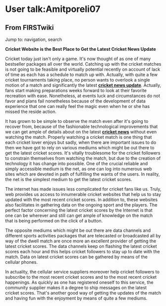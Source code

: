 # User talk:Amitporeli07

## From FIRSTwiki

Jump to: navigation, search

**Cricket Website is the Best Place to Get the Latest Cricket News Update**

Cricket today just isn't only a game. It's now thought of as one of many bestseller packages all over the world. Catching up with the cricket matches is not going to be feasible and virtually potential recently on account of lack of time as each has a schedule to match up with. Actually, with quite a few cricket tournaments taking place, no person wants to overlook a single motion of a match and significantly the latest [**cricket news update**](http://www.myt20cricket.com/ "http://www.myt20cricket.com/"). Actually, fans start making preparations weeks forward to look at their favorite recreation with ease. Nonetheless, at events luck and circumstances do not favor and plans fail nonetheless because of the development of data experience that one can really feel the magic even when he or she has missed the reside action.

It has grown to be simple to observe the match even after it's going to recover from, because of the fashionable technological improvements that we can get ample of details about on the latest [**cricket news**](http://www.falconarmy.com/mediawiki/index.php?title=User:Amitporeli "http://www.falconarmy.com/mediawiki/index.php?title=User:Amitporeli") without even watching the match. Properly watching a cricket match is one thing that each cricket lover enjoys but sadly, when there are important issues to do then we have got to rely on various mediums which might be out there to get the latest cricket scores. It's vitally troublesome for the cricket followers to constrain themselves from watching the match, but due to the creation of technology it has change into possible. One of the crucial reliable and simply accessible medium is the net, as one can log into numerous web sites which are devoted in path of fulfilling the wants of the users. In reality, the net is the simplest medium to get the latest cricket scores.

The internet has made issues less complicated for cricket fans like us. Truly, web provides us access to innumerable cricket websites that help us to stay updated with the most recent cricket scores. In addition to, these websites also facilitates in gathering data on the ongoing sport and the players. The perfect factor concerning the latest cricket scores by the Internet is that one can be wherever and still can get ample of knowledge on the match that is being performed on the click of a button.

The opposite mediums which might be out there are data channels and different sports activities packages that are telecasted or broadcasted all by way of the dwell match are once more an excellent provider of getting the latest cricket scores. The data channels keep on flashing the latest cricket scores each hour and this helps cricket followers to stay up to date with the match. Data on latest cricket scores can be gathered by means of the cellular phones.

In actuality, the cellular service suppliers moreover help cricket followers to subscribe to the most recent cricket scores and to the most recent cricket happenings. As quickly as one has registered oneself to this service, the community supplier makes it a degree to ship messages on the latest cricket scores. That's another good way of getting the updates of the match and having fun with the enjoyment by means of quite a few mediums.
